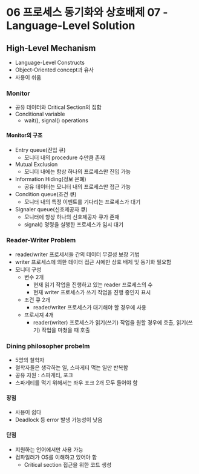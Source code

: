 # 06 프로세스 동기화와 상호배제 07 - Language-Level Solution

## High-Level Mechanism

- Language-Level Constructs
- Object-Oriented concept과 유사
- 사용이 쉬움



### Monitor

- 공유 데이터와 Critical Section의 집합
- Conditional variable
  - wait(), signal() operations

#### Monitor의 구조

- Entry queue(진입 큐)
  - 모니터 내의 procedure 수만큼 존재
- Mutual Exclusion
  - 모니터 내에는 항상 하나의 프로세스만 진입 가능
- Information Hiding(정보 은폐)
  - 공유 데이터는 모니터 내의 프로세스만 접근 가능
- Condition queue(조건 큐)
  - 모니터 내의 특정 이벤트를 기다리는 프로세스가 대기
- Signaler queue(신호제공자 큐)
  - 모니터에 항상 하나의 신호제공자 큐가 존재
  - signal() 명령을 실행한 프로세스가 임시 대기



### Reader-Writer Problem

- reader/writer 프로세서들 간의 데이터 무결성 보장 기법
- writer 프로세스에 의한 데이터 접근 시에만 상호 배제 및 동기화 필요함
- 모니터 구성
  - 변수 2개
    - 현재 읽기 작업을 진행하고 있는 reader 프로세스의 수
    - 현재 writer 프로세스가 쓰기 작업을 진행 중인지 표시
  - 조건 큐 2개
    - reader/writer 프로세스가 대기해야 할 경우에 사용
  - 프로시져 4개
    - reader(writer) 프로세스가 읽기(쓰기) 작업을 원할 경우에 호출, 읽기(쓰기) 작업을 마쳤을 때 호출



### Dining philosopher probelm

- 5명의 철학자
- 철학자들은 생각하는 일, 스파게티 먹는 일만 반복함
- 공유 자원 : 스파게티, 포크
- 스파게티를 먹기 위해서는 좌우 포크 2개 모두 들어야 함



#### 장점

- 사용이 쉽다
- Deadlock 등 error 발생 가능성이 낮음



#### 단점

- 지원하는 언어에서만 사용 가능
- 컴파일러가 OS를 이해하고 있어야 함
  - Critical section 접근을 위한 코드 생성
